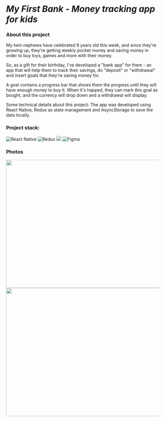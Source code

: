 # _My First Bank - Money tracking app for kids_

### About this project 

My twin nephews have celebrated 9 years old this week, and since they're growing up, they're getting weekly pocket money and saving money in order to buy toys, games and more with their money.

So, as a gift for their birthday, I've developed a "bank app" for them - an app that will help them to track their savings, do "deposit" or "withdrawal" and insert goals that they're saving money for.

A goal contains a progress bar that shows them the progress until they will have enough money to buy it. When it's happed, they can mark this goal as bought, and the currency will drop down and a withdrawal will display.

Some technical details about this project: The app was developed using React Native, Redux as state management and AsyncStorage to save the data locally.

### Project stack:

![React Native](https://img.shields.io/badge/react_native-%2320232a.svg?style=for-the-badge&logo=react&logoColor=%2361DAFB)
![Redux](https://img.shields.io/badge/redux-%23593d88.svg?style=for-the-badge&logo=redux&logoColor=white)
![](https://img.shields.io/badge/JavaScript-F7DF1E?style=for-the-badge&logo=javascript&logoColor=black)
![Figma](https://img.shields.io/badge/figma-%23F24E1E.svg?style=for-the-badge&logo=figma&logoColor=white)

### Photos

<img src="https://lh3.googleusercontent.com/UWxERU670kv9CVyBZPhsvZmXFOW0Yx-Ojk5pjAsWLDUOWAk_IsNzj7x52ZtS3WoBEFr6wCgN-gZE4UrW3Fg1ItYxl8D54RoTRYKlwtzrXzx2-9eF5AfAHQcL9u1I7Tu1xEzO5tHypg=w2400" width="600" height="420">
<img src="https://lh3.googleusercontent.com/jCdyehpUt-RP4K3Dx7pZB_HJpMvrNiCn6V61PUhiXdk3_Iln3SxOrvS9pKK11f8Yvdt71Kzs0w79Yah85BUCc6DkfdZ_zRA9Jemf2X8h9A7sXBVms88cp4a17JCOJfEZUUfU3MXnEA=w2400" width="600" height="420">
